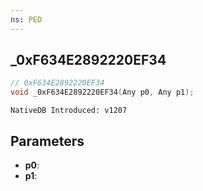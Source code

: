 ```yaml
---
ns: PED
---
```

## _0xF634E2892220EF34

```c
// 0xF634E2892220EF34
void _0xF634E2892220EF34(Any p0, Any p1);
```

```
NativeDB Introduced: v1207
```

## Parameters
* **p0**:
* **p1**:
